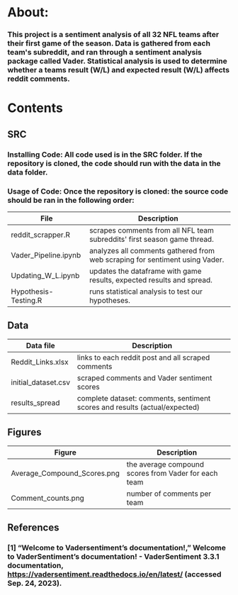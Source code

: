 # About:
### This project is a sentiment analysis of all 32 NFL teams after their first game of the season. Data is gathered from each team's subreddit, and ran through a sentiment analysis package called Vader. Statistical analysis is used to determine whether a teams result (W/L) and expected result (W/L) affects reddit comments. 
# Contents
## SRC 
### Installing Code: All code used is in the SRC folder. If the repository is cloned, the code should run with the data in the data folder.
### Usage of Code: Once the repository is cloned: the source code should be ran in the following order:  
| File | Description |
| --- | --- |
| reddit_scrapper.R | scrapes comments from all NFL team subreddits' first season game thread.
| Vader_Pipeline.ipynb | analyzes all comments gathered from web scraping for sentiment using Vader.
| Updating_W_L.ipynb | updates the dataframe with game results, expected results and spread.
| Hypothesis-Testing.R | runs statistical analysis to test our hypotheses. 
## Data
| Data file | Description |
| --- | --- |
| Reddit_Links.xlsx | links to each reddit post and all scraped comments |
| initial_dataset.csv | scraped comments and Vader sentiment scores |
| results_spread | complete dataset: comments, sentiment scores and results (actual/expected) |
## Figures
| Figure | Description |
| --- | --- |
| Average_Compound_Scores.png | the average compound scores from Vader for each team |
| Comment_counts.png | number of comments per team |
## References
### [1] “Welcome to Vadersentiment’s documentation!,” Welcome to VaderSentiment’s documentation! - VaderSentiment 3.3.1 documentation, https://vadersentiment.readthedocs.io/en/latest/ (accessed Sep. 24, 2023).  


